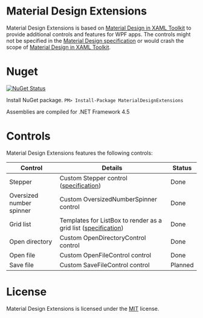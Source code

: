 # Material Design Extensions
Material Design Extensions is based on [Material Design in XAML Toolkit](https://github.com/ButchersBoy/MaterialDesignInXamlToolkit) to provide additional controls and features for WPF apps. The controls might not be specified in the [Material Design specification](https://material.io/guidelines/material-design/introduction.html) or would crash the scope of [Material Design in XAML Toolkit](https://github.com/ButchersBoy/MaterialDesignInXamlToolkit).

# Nuget

[![NuGet Status](http://img.shields.io/nuget/v/MaterialDesignExtensions.svg?style=flat&label=MaterialDesignExtensions)](https://www.nuget.org/packages/MaterialDesignExtensions/)

Install NuGet package. `PM> Install-Package MaterialDesignExtensions`

Assemblies are compiled for .NET Framework 4.5

# Controls
Material Design Extensions features the following controls:

| Control | Details | Status |
| --- | --- | --- |
| Stepper | Custom Stepper control ([specification](https://material.io/guidelines/components/steppers.html)) | Done |
| Oversized number spinner | Custom OversizedNumberSpinner control | Done |
| Grid list | Templates for ListBox to render as a grid list ([specification](https://material.io/guidelines/components/grid-lists.html)) | Done |
| Open directory | Custom OpenDirectoryControl control | Done |
| Open file | Custom OpenFileControl control | Done |
| Save file | Custom SaveFileControl control | Planned |

# License
Material Design Extensions is licensed under the [MIT](https://github.com/spiegelp/MaterialDesignExtensions/blob/master/LICENSE) license.
